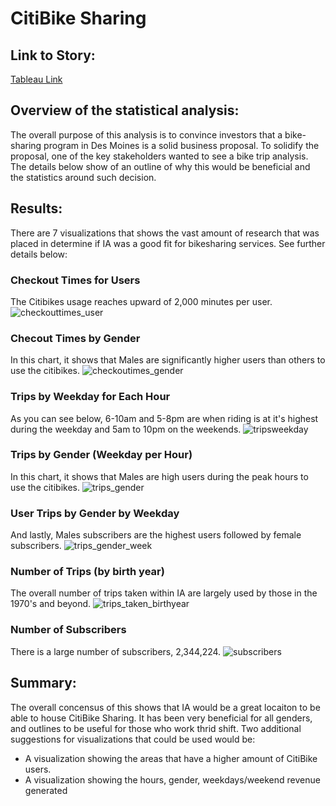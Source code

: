# CitiBike Sharing

## Link to Story: 
[Tableau Link](https://public.tableau.com/app/profile/chauntel.wooten/viz/Book1_16628172542120/Story2?publish=yes)

## Overview of the statistical analysis:
The overall purpose of this analysis is to convince investors that a bike-sharing program in Des Moines is a solid business proposal. To solidify the proposal, one of the key stakeholders wanted to see a bike trip analysis. The details below show of an outline of why this would be beneficial and the statistics around such decision.

## Results:
There are 7 visualizations that shows the vast amount of research that was placed in determine if IA was a good fit for bikesharing services. See further details below:

### Checkout Times for Users
The Citibikes usage reaches upward of 2,000 minutes per user. 
![checkouttimes_user](https://user-images.githubusercontent.com/106715923/189499774-6d177541-b7eb-4b98-843b-110b98946509.png)


### Checout Times by Gender
In this chart, it shows that Males are significantly higher users than others to use the citibikes. 
![checkoutimes_gender](https://user-images.githubusercontent.com/106715923/189499809-0e365f85-dd7b-476f-9296-d20d4a1d9766.png)


### Trips by Weekday for Each Hour
As you can see below, 6-10am and 5-8pm are when riding is at it's highest during the weekday and 5am to 10pm on the weekends.
![tripsweekday](https://user-images.githubusercontent.com/106715923/189499859-d5af1900-3777-41ca-b580-bcee48a9595b.png)


### Trips by Gender (Weekday per Hour)
In this chart, it shows that Males are high users during the peak hours to use the citibikes.
![trips_gender](https://user-images.githubusercontent.com/106715923/189499882-455878b5-e171-413d-8fc9-5ffa36a3bac5.png)


### User Trips by Gender by Weekday
And lastly, Males subscribers are the highest users followed by female subscribers.
![trips_gender_week](https://user-images.githubusercontent.com/106715923/189499906-97ca99fb-7a9a-4d81-b52e-0fcb838ab779.png)


### Number of Trips (by birth year)
The overall number of trips taken within IA are largely used by those in the 1970's and beyond.
![trips_taken_birthyear](https://user-images.githubusercontent.com/106715923/189500014-f72e28f5-aef4-498f-833b-29efacd4ce89.png)


### Number of Subscribers
There is a large number of subscribers, 2,344,224.
![subscribers](https://user-images.githubusercontent.com/106715923/189500045-3f694adf-380f-4995-be2a-8e4c96340019.png)


## Summary:
The overall concensus of this shows that IA would be a great locaiton to be able to house CitiBike Sharing. It has been very beneficial for all genders, and outlines to be useful for those who work thrid shift. Two additional suggestions for visualizations that could be used would be:
- A visualization showing the areas that have a higher amount of CitiBike users.
- A visualization showing the hours, gender, weekdays/weekend revenue generated
